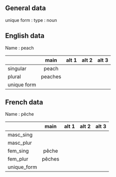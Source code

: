 ## General data

unique form :
type : noun

## English data

Name : peach

|             |  main   | alt 1 | alt 2 | alt 3 |
| :---------- | :-----: | :---: | :---: | ----- |
| singular    |  peach  |       |       |       |
| plural      | peaches |       |       |       |
| unique form |         |       |       |       |

## French data

Name : pêche

|             |  main  | alt 1 | alt 2 | alt 3 |
| :---------- | :----: | :---: | :---: | :---: |
| masc_sing   |        |       |       |       |
| masc_plur   |        |       |       |       |
| fem_sing    | pêche  |       |       |       |
| fem_plur    | pêches |       |       |       |
| unique_form |        |       |       |       |


